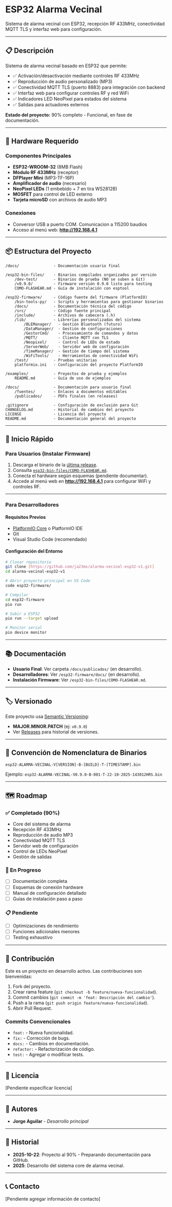 # ESP32 Alarma Vecinal

Sistema de alarma vecinal con ESP32, recepción RF 433MHz, conectividad MQTT TLS y interfaz web para configuración.

---

## 📋 Descripción

Sistema de alarma vecinal basado en ESP32 que permite:
- ✅ Activación/desactivación mediante controles RF 433MHz
- ✅ Reproducción de audio personalizado (MP3) 
- ✅ Conectividad MQTT TLS (puerto 8883) para integración con backend
- ✅ Interfaz web para configurar controles RF y red WiFi
- ✅ Indicadores LED NeoPixel para estados del sistema
- ✅ Salidas para actuadores externos

**Estado del proyecto:** 90% completo - Funcional, en fase de documentación.

---

## 🔧 Hardware Requerido

### Componentes Principales
- **ESP32-WROOM-32** (8MB Flash)
- **Módulo RF 433MHz** (receptor)
- **DFPlayer Mini** (MP3-TF-16P)
- **Amplificador de audio** (necesario)
- **NeoPixel LEDs** (1 embebido + 7 en tira WS2812B)
- **MOSFET** para control de LED externo
- **Tarjeta microSD** con archivos de audio MP3

### Conexiones
- Conversor USB a puerto COM. Comunicacion a 115200 baudios
- Acceso al menú web: **http://192.168.4.1**

---

## 📦 Estructura del Proyecto

```
/docs/               - Documentación usuario final

/esp32-bin-files/    - Binarios compilados organizados por versión
    /dev-test/       - Binarios de prueba (NO se suben a Git)
    /v0.9.0/         - Firmware versión 0.9.0 listo para testing
    COMO-FLASHEAR.md - Guía de instalación con esptool

/esp32-firmware/     - Código fuente del firmware (PlatformIO) 
    /bin-tools-py/   - Scripts y herramientas para gestionar binarios
    /docs/           - Documentación técnica del código 
    /src/            - Código fuente principal 
    /include/        - Archivos de cabecera (.h) 
    /lib/            - Librerías personalizadas del sistema
        /BLEManager/   - Gestión Bluetooth (futuro)
        /DataManager/  - Gestión de configuraciones
        /GestorCmd/    - Procesamiento de comandos y datos
        /MQTT/         - Cliente MQTT con TLS
        /Neopixel/     - Control de LEDs de estado
        /ServerWeb/    - Servidor web de configuración
        /TimeManager/  - Gestión de tiempo del sistema
        /WiFiTools/    - Herramientas de conectividad WiFi
    /test/           - Pruebas unitarias 
    platformio.ini   - Configuración del proyecto PlatformIO

/examples/           - Proyectos de prueba y ejemplos
    README.md        - Guía de uso de ejemplos

/docs/               - Documentación para usuario final 
    /fuentes/        - Enlaces a documentos editables 
    /publicados/     - PDFs finales (en releases)

.gitignore           - Configuración de exclusión para Git
CHANGELOG.md         - Historial de cambios del proyecto
LICENSE              - Licencia del proyecto
README.md            - Documentación general del proyecto
```

---

## 🚀 Inicio Rápido

### Para Usuarios (Instalar Firmware)

1. Descarga el binario de la [última release](../../releases).
2. Consulta [`esp32-bin-files/COMO-FLASHEAR.md`](esp32-bin-files/COMO-FLASHEAR.md).
3. Conecta el hardware según esquemas (pendiente documentar).
4. Accede al menú web en **http://192.168.4.1** para configurar WiFi y controles RF.

---

### Para Desarrolladores

#### Requisitos Previos

- [PlatformIO Core](https://platformio.org/) o PlatformIO IDE
- Git
- Visual Studio Code (recomendado)

#### Configuración del Entorno

```bash
# Clonar repositorio
git clone [https://github.com/ja23mx/alarma-vecinal-esp32-v1.git]
cd alarma-vecinal-esp32-v1

# Abrir proyecto principal en VS Code
code esp32-firmware/

# Compilar
cd esp32-firmware
pio run

# Subir a ESP32
pio run --target upload

# Monitor serial
pio device monitor
```

---

## 📚 Documentación

- **Usuario Final**: Ver carpeta `/docs/publicados/` (en desarrollo).
- **Desarrolladores**: Ver `/esp32-firmware/docs/` (en desarrollo).
- **Instalación Firmware**: Ver `/esp32-bin-files/COMO-FLASHEAR.md`.

---

## 🏷️ Versionado

Este proyecto usa [Semantic Versioning](https://semver.org/):
- **MAJOR.MINOR.PATCH** (ej: `v0.9.0`)
- Ver [Releases](../../releases) para historial de versiones.

---

## 📝 Convención de Nomenclatura de Binarios

`esp32-ALARMA-VECINAL-V[VERSION]-B-[BUILD]-T-[TIMESTAMP].bin`

Ejemplo: `esp32-ALARMA-VECINAL-V0.9.0-B-001-T-22-10-2025-143012HRS.bin`

---

## 🗺️ Roadmap

### ✅ Completado (90%)
- Core del sistema de alarma
- Recepción RF 433MHz 
- Reproducción de audio MP3
- Conectividad MQTT TLS
- Servidor web de configuración
- Control de LEDs NeoPixel
- Gestión de salidas

### 🔄 En Progreso
- [ ] Documentación completa
- [ ] Esquemas de conexión hardware
- [ ] Manual de configuración detallado
- [ ] Guías de instalación paso a paso

### 📋 Pendiente
- [ ] Optimizaciones de rendimiento
- [ ] Funciones adicionales menores
- [ ] Testing exhaustivo

---

## 🤝 Contribución

Este es un proyecto en desarrollo activo. Las contribuciones son bienvenidas:

1. Fork del proyecto.
2. Crear rama feature (`git checkout -b feature/nueva-funcionalidad`).
3. Commit cambios (`git commit -m 'feat: Descripción del cambio'`).
4. Push a la rama (`git push origin feature/nueva-funcionalidad`).
5. Abrir Pull Request.

### Commits Convencionales

- `feat:` - Nueva funcionalidad.
- `fix:` - Corrección de bugs.
- `docs:` - Cambios en documentación.
- `refactor:` - Refactorización de código.
- `test:` - Agregar o modificar tests.

---

## 📄 Licencia

[Pendiente especificar licencia]

---

## 👥 Autores

- **Jorge Aguilar** - *Desarrollo principal* 

---

## 📅 Historial

- **2025-10-22**: Proyecto al 90% - Preparando documentación para GitHub.
- **2025**: Desarrollo del sistema core de alarma vecinal.

---

## 📞 Contacto

[Pendiente agregar información de contacto]